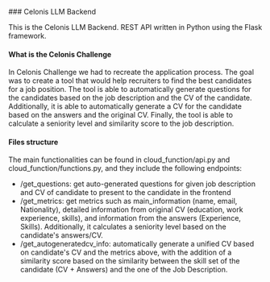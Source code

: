 ### Celonis LLM Backend

This is the Celonis LLM Backend. REST API written in Python using the Flask framework.

#### What is the Celonis Challenge

In Celonis Challenge we had to recreate the application process. The goal was to create a tool that would help recruiters to find the best candidates for a job position. The tool is able to automatically generate questions for the candidates based on the job description and the CV of the candidate. Additionally, it is able to automatically generate a CV for the candidate based on the answers and the original CV. Finally, the tool is able to calculate a seniority level and similarity score to the job description.

#### Files structure

The main functionalities can be found in cloud_function/api.py and cloud_function/functions.py, and they include the following endpoints:

- /get_questions: get auto-generated questions for given job description and CV of candidate to present to the candidate in the frontend
- /get_metrics: get metrics such as main_information (name, email, Nationality), detailed information from original CV (education, work experience, skills), and information from the answers (Experience, Skills). Additionally, it calculates a seniority level based on the candidate's answers/CV.
- /get_autogeneratedcv_info: automatically generate a unified CV based on candidate's CV and the metrics above, with the addition of a similarity score based on the similarity between the skill set of the candidate (CV + Answers) and the one of the Job Description.
